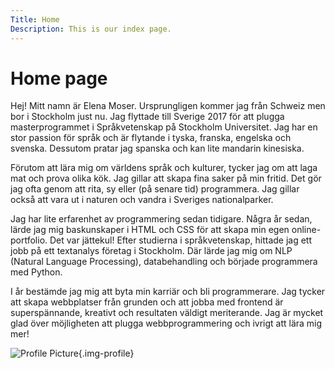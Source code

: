```yaml
---
Title: Home
Description: This is our index page.
---
```


Home page
==========================

<!-- The source for this page is in `content/index.md`.

This is a sample home page written in markdown with some frontmatter defined. -->

Hej! Mitt namn är Elena Moser. Ursprungligen kommer jag från Schweiz men bor i Stockholm just nu. Jag flyttade till Sverige 2017 för att plugga masterprogrammet i Språkvetenskap på Stockholm Universitet. Jag har en stor passion för språk och är flytande i tyska, franska, engelska och svenska. Dessutom pratar jag spanska och kan lite mandarin kinesiska.

Förutom att lära mig om världens språk och kulturer, tycker jag om att laga mat och prova olika kök. Jag gillar att skapa fina saker på min fritid. Det gör jag ofta genom att rita, sy eller (på senare tid) programmera. Jag gillar också att vara ut i naturen och vandra i Sveriges nationalparker.

Jag har lite erfarenhet av programmering sedan tidigare. Några år sedan, lärde jag mig baskunskaper i HTML och CSS för att skapa min egen online-portfolio. Det var jättekul! Efter studierna i språkvetenskap, hittade jag ett jobb på ett textanalys företag i Stockholm. Där lärde jag mig om NLP (Natural Language Processing), databehandling och började programmera med Python.

I år bestämde jag mig att byta min karriär och bli programmerare. Jag tycker att skapa webbplatser från grunden och att jobba med frontend är superspännande, kreativt och resultaten väldigt meriterande. Jag är mycket glad över möjligheten att plugga webbprogrammering och ivrigt att lära mig mer!

![Profile Picture](image/em_small.jpeg){.img-profile}

<!-- <picture>
    <source media="(min-width: 900px)" srcset="image/flamingo.png">
    <source media="(min-width: 400px)" srcset="image/flamingo.png?height=300">
    <img src="image/flamingo.png?h=200" alt="flamingo">
</picture> -->
